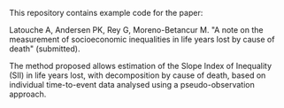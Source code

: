 This repository contains example code for the paper:

Latouche A, Andersen PK, Rey G, Moreno-Betancur M. "A note on the measurement of socioeconomic inequalities in life years lost by cause of death" (submitted).

The method proposed allows estimation of the Slope Index of Inequality (SII) in life years lost, with decomposition by cause of death, based on individual time-to-event data analysed using a pseudo-observation approach.
